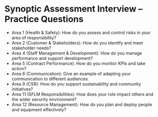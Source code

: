 # Synoptic Assessment Interview – Practice Questions

- Area 1 (Health & Safety): How do you assess and control risks in your area of responsibility?
- Area 2 (Customer & Stakeholders): How do you identify and meet stakeholder needs?
- Area 4 (Staff Management & Development): How do you manage performance and support development?
- Area 5 (Contract Performance): How do you monitor KPIs and take action?
- Area 8 (Communication): Give an example of adapting your communication to different audiences.
- Area 9 (CSR): How do you support sustainability and community initiatives?
- Area 11 (SFLM Responsibilities): How does your role impact others and the wider security environment?
- Area 12 (Resource Management): How do you plan and deploy people and equipment effectively?
